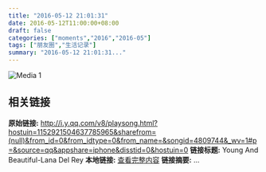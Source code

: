 ```yaml
---
title: "2016-05-12 21:01:31"
date: 2016-05-12T11:00:00+08:00
draft: false
categories: ["moments","2016","2016-05"]
tags: ["朋友圈","生活记录"]
summary: "2016-05-12 21:01:31..."
---
```


![Media 1](/Moments/photos/2016-05-12/201605122101310.jpg)

## 相关链接

**原始链接:** http://i.y.qq.com/v8/playsong.html?hostuin=1152921504637785965&sharefrom=(null)&from_id=0&from_idtype=0&from_name=&songid=4809744&_wv=1#p=&source=qq&appshare=iphone&disstid=0&hostuin=0
**链接标题:** Young And Beautiful-Lana Del Rey
**本地链接:** [查看完整内容](/link_content/2016/05/2016-05-12-1/link_content/)
**链接摘要:** ...

